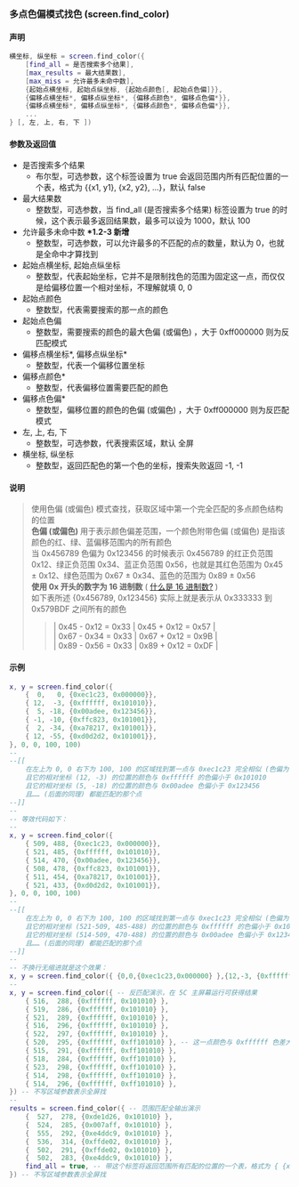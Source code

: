 ### 多点色偏模式找色 \(**screen\.find\_color**\)


#### 声明
```lua
横坐标, 纵坐标 = screen.find_color({
    [find_all = 是否搜索多个结果],
    [max_results = 最大结果数],
    [max_miss = 允许最多未命中数],
    {起始点横坐标, 起始点纵坐标, {起始点颜色[, 起始点色偏]}},
    {偏移点横坐标*, 偏移点纵坐标*, {偏移点颜色*, 偏移点色偏*}},
    {偏移点横坐标*, 偏移点纵坐标*, {偏移点颜色*, 偏移点色偏*}},
    ...
} [, 左, 上, 右, 下 ])
```

#### 参数及返回值
- 是否搜索多个结果
    - 布尔型，可选参数，这个标签设置为 true 会返回范围内所有匹配位置的一个表，格式为 \{\{x1, y1\}, \{x2, y2\}, ...\}，默认 false
- 最大结果数
    - 整数型，可选参数，当 find\_all \(是否搜索多个结果\)  标签设置为 true 的时候，这个表示最多返回结果数，最多可以设为 1000，默认 100
- 允许最多未命中数 **\*1\.2\-3 新增**
    - 整数型，可选参数，可以允许最多的不匹配的点的数量，默认为 0，也就是全命中才算找到
- 起始点横坐标, 起始点纵坐标
    - 整数型，代表起始坐标，它并不是限制找色的范围为固定这一点，而仅仅是给偏移位置一个相对坐标，不理解就填 0, 0
- 起始点颜色
    - 整数型，代表需要搜索的那一点的颜色
- 起始点色偏
    - 整数型，需要搜索的颜色的最大色偏 \(或偏色\) ，大于 0xff000000 则为反匹配模式
- 偏移点横坐标\*, 偏移点纵坐标\*
    - 整数型，代表一个偏移位置坐标
- 偏移点颜色\*
    - 整数型，代表偏移位置需要匹配的颜色
- 偏移点色偏\*
    - 整数型，偏移位置的颜色的色偏 \(或偏色\) ，大于 0xff000000 则为反匹配模式
- 左, 上, 右, 下
    - 整数型，可选参数，代表搜索区域，默认 全屏
- 横坐标, 纵坐标
    - 整数型，返回匹配色的第一个色的坐标，搜索失败返回 \-1, \-1

#### 说明  
> 使用色偏 \(或偏色\) 模式查找，获取区域中第一个完全匹配的多点颜色结构的位置  
> **色偏 \(或偏色\)** 用于表示颜色偏差范围，一个颜色附带色偏 (或偏色) 是指该颜色的红、绿、蓝偏移范围内的所有颜色   
> 当 0x456789 色偏为 0x123456 的时候表示 0x456789 的红正负范围 0x12、绿正负范围 0x34、蓝正负范围 0x56，也就是其红色范围为 0x45 ± 0x12、绿色范围为 0x67 ± 0x34、蓝色的范围为 0x89 ± 0x56  
> **使用 0x 开头的数字为 16 进制数** \( [什么是 16 进制数?](https://baike.baidu.com/item/%E5%8D%81%E5%85%AD%E8%BF%9B%E5%88%B6%E6%95%B0/5697828) \)   
> 如下表所述 \{0x456789, 0x123456\} 实际上就是表示从 0x333333 到 0x579BDF 之间所有的颜色    
> > \| 0x45 \- 0x12 = 0x33 \| 0x45 \+ 0x12 = 0x57 \|  
> > \| 0x67 \- 0x34 = 0x33 \| 0x67 \+ 0x12 = 0x9B \|  
> > \| 0x89 \- 0x56 = 0x33 \| 0x89 \+ 0x12 = 0xDF \|


#### 示例  
``` lua
x, y = screen.find_color({
	{  0,   0, {0xec1c23, 0x000000}},
	{ 12,  -3, {0xffffff, 0x101010}},
	{  5, -18, {0x00adee, 0x123456}},
	{ -1, -10, {0xffc823, 0x101001}},
	{  2, -34, {0xa78217, 0x101001}},
	{ 12, -55, {0xd0d2d2, 0x101001}},
}, 0, 0, 100, 100)
--
--[[
    在左上为 0, 0 右下为 100, 100 的区域找到第一点与 0xec1c23 完全相似 (色偏为 0)
    且它的相对坐标 (12, -3) 的位置的颜色与 0xffffff 的色偏小于 0x101010
    且它的相对坐标 (5, -18) 的位置的颜色与 0x00adee 色偏小于 0x123456
    且…… (后面的同理) 都能匹配的那个点
--]]
--
-- 等效代码如下：
--
x, y = screen.find_color({
	{ 509, 488, {0xec1c23, 0x000000}},
	{ 521, 485, {0xffffff, 0x101010}},
	{ 514, 470, {0x00adee, 0x123456}},
	{ 508, 478, {0xffc823, 0x101001}},
	{ 511, 454, {0xa78217, 0x101001}},
	{ 521, 433, {0xd0d2d2, 0x101001}},
}, 0, 0, 100, 100)
--
--[[
    在左上为 0, 0 右下为 100, 100 的区域找到第一点与 0xec1c23 完全相似 (色偏为 0)
    且它的相对坐标 (521-509, 485-488) 的位置的颜色与 0xffffff 的色偏小于 0x101010
    且它的相对坐标 (514-509, 470-488) 的位置的颜色与 0x00adee 色偏小于 0x123456
    且…… (后面的同理) 都能匹配的那个点
--]]
--
-- 不换行无缩进就是这个效果：
x, y = screen.find_color({ {0,0,{0xec1c23,0x000000} },{12,-3, {0xffffff,0x101010} },{5,-18, {0x00adee,0x123456} },{-1,-10,{0xffc823,0x101001} },{2,-34,{0xa78217,0x101001} },{12,-55,{0xd0d2d2,0x101001} }, },0,0,100,100)
--
x, y = screen.find_color({ -- 反匹配演示，在 5C 主屏幕运行可获得结果
	{ 516,  288, {0xffffff, 0x101010} },
	{ 519,  286, {0xffffff, 0x101010} },
	{ 521,  289, {0xffffff, 0x101010} },
	{ 516,  296, {0xffffff, 0x101010} },
	{ 522,  297, {0xffffff, 0x101010} },
	{ 520,  295, {0xffffff, 0xff101010} }, -- 这一点颜色与 0xffffff 色差大于 0x101010 才匹配，下同
	{ 515,  291, {0xffffff, 0xff101010} },
	{ 518,  284, {0xffffff, 0xff101010} },
	{ 523,  298, {0xffffff, 0xff101010} },
	{ 514,  298, {0xffffff, 0xff101010} },
	{ 514,  296, {0xffffff, 0xff101010} },
}) -- 不写区域参数表示全屏找
--
results = screen.find_color({ -- 范围匹配全输出演示
	{  527,  278, {0xde1d26, 0x101010} },
	{  524,  285, {0x007aff, 0x101010} },
	{  555,  292, {0xe4ddc9, 0x101010} },
	{  536,  314, {0xffde02, 0x101010} },
	{  502,  291, {0xffde02, 0x101010} },
	{  502,  283, {0xe4ddc9, 0x101010} },
	find_all = true, -- 带这个标签将返回范围所有匹配的位置的一个表，格式为 { {x1, y1}, {x2, y2}, ...}
}) -- 不写区域参数表示全屏找
```
